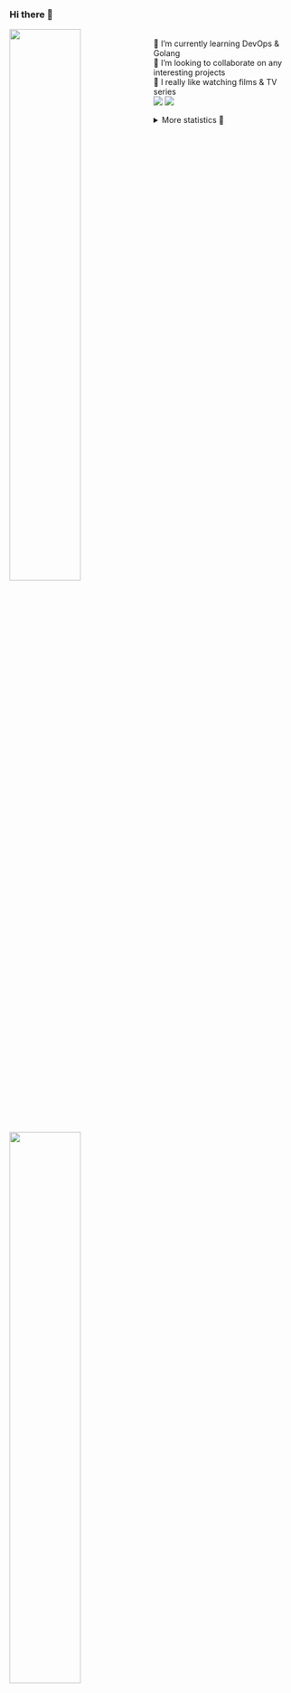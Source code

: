 ### Hi there 👋


[<img align="left" width="50%" src="https://github-readme-stats.vercel.app/api?username=rufusnufus&hide=issues&show_icons=true&count_private=true&theme=transparent&title_color=FF6F40&text_color=FBF9F8&icon_color=F48242&hide_border=true&hide_title=true#gh-dark-mode-only">](https://metrics.lecoq.io/rufusnufus#gh-dark-mode-only)
[<img align="left" width="50%" src="https://github-readme-stats.vercel.app/api?username=rufusnufus&hide=issues&show_icons=true&count_private=true&theme=transparent&title_color=FF6533&text_color=4D4644&icon_color=FF8038&hide_border=true&hide_title=true#gh-light-mode-only">](https://metrics.lecoq.io/rufusnufus#gh-light-mode-only)

<p>
  <br>
  🌱 I’m currently learning DevOps & Golang</br>
  👯 I’m looking to collaborate on any interesting projects</br>
  🎥 I really like watching films & TV series</br>
  <a href="https://linkedin.com/in/rufusnufus"><img src="https://img.shields.io/badge/linkedin-0077B5.svg?style=for-the-badge&logo=linkedin&logoColor=white"/></a>
  <a href="https://t.me/rufusnufus"><img src="https://img.shields.io/badge/-telegram-black?style=for-the-badge&color=blue&logo=telegram"/></a>
</p>

<p text-align="left">
<details>
  <summary>More statistics 👀</summary><br/>

<!--START_SECTION:waka-->
![Code Time](http://img.shields.io/badge/Code%20Time-694%20hrs%205%20mins-blue)

![Profile Views](http://img.shields.io/badge/Profile%20Views-1-blue)

**I'm an Early 🐤** 

```text
🌞 Morning                14149 commits       ██████░░░░░░░░░░░░░░░░░░░   22.77 % 
🌆 Daytime                36378 commits       ███████████████░░░░░░░░░░   58.55 % 
🌃 Evening                10440 commits       ████░░░░░░░░░░░░░░░░░░░░░   16.80 % 
🌙 Night                  1168 commits        ░░░░░░░░░░░░░░░░░░░░░░░░░   01.88 % 
```
📅 **I'm Most Productive on Monday** 

```text
Monday                   13444 commits       █████░░░░░░░░░░░░░░░░░░░░   21.64 % 
Tuesday                  11657 commits       █████░░░░░░░░░░░░░░░░░░░░   18.76 % 
Wednesday                12957 commits       █████░░░░░░░░░░░░░░░░░░░░   20.85 % 
Thursday                 12037 commits       █████░░░░░░░░░░░░░░░░░░░░   19.37 % 
Friday                   10487 commits       ████░░░░░░░░░░░░░░░░░░░░░   16.88 % 
Saturday                 1022 commits        ░░░░░░░░░░░░░░░░░░░░░░░░░   01.64 % 
Sunday                   531 commits         ░░░░░░░░░░░░░░░░░░░░░░░░░   00.85 % 
```


📊 **This Week I Spent My Time On** 

```text
💬 Programming Languages: 
YAML                     4 hrs 35 mins       █████████░░░░░░░░░░░░░░░░   34.20 % 
HCL                      3 hrs 59 mins       ███████░░░░░░░░░░░░░░░░░░   29.74 % 
Other                    3 hrs 43 mins       ███████░░░░░░░░░░░░░░░░░░   27.83 % 
Go                       31 mins             █░░░░░░░░░░░░░░░░░░░░░░░░   03.86 % 
Bash                     20 mins             █░░░░░░░░░░░░░░░░░░░░░░░░   02.56 % 

🔥 Editors: 
VS Code                  10 hrs 10 mins      ███████████████████░░░░░░   75.84 % 
iTerm2                   3 hrs 14 mins       ██████░░░░░░░░░░░░░░░░░░░   24.16 % 
```

**I Mostly Code in Java** 

```text
Go                       37 repos            █████░░░░░░░░░░░░░░░░░░░░   21.39 % 
Python                   15 repos            ██░░░░░░░░░░░░░░░░░░░░░░░   08.67 % 
Smarty                   12 repos            ██░░░░░░░░░░░░░░░░░░░░░░░   06.94 % 
HCL                      8 repos             █░░░░░░░░░░░░░░░░░░░░░░░░   04.62 % 
Kotlin                   7 repos             █░░░░░░░░░░░░░░░░░░░░░░░░   04.05 % 
```




 Last Updated on 16/02/2024 01:06:46 UTC
<!--END_SECTION:waka-->

</details>
</p>

